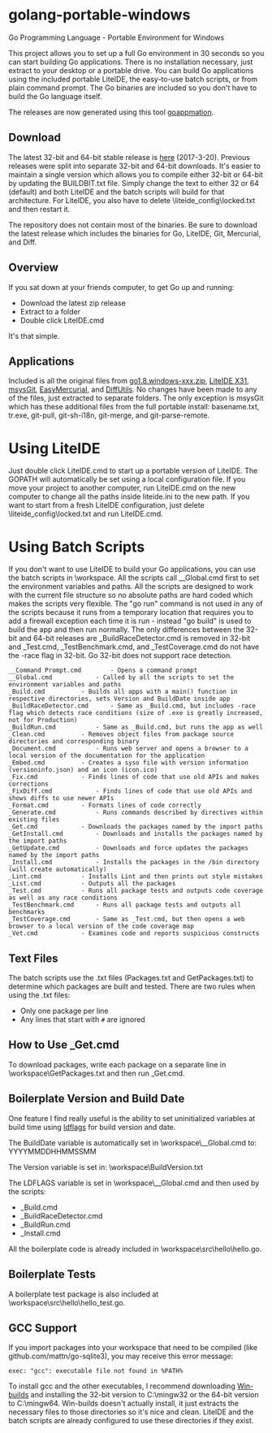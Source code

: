 golang-portable-windows
=======================

Go Programming Language - Portable Environment for Windows

This project allows you to set up a full Go environment in 30 seconds so you can start building Go applications. There is no installation necessary, just extract to your desktop or a portable drive. You can build Go applications using the included portable LiteIDE, the easy-to-use batch scripts, or from plain command prompt. The Go binaries are included so you don't have to build the Go language itself.

The releases are now generated using this tool [goappmation](https://github.com/josephspurrier/goappmation/tree/master/project/Go%20Portable).

## Download
The latest 32-bit and 64-bit stable release is [here](https://github.com/josephspurrier/golang-portable-windows/releases) (2017-3-20). Previous releases were split into separate 32-bit and 64-bit downloads. It's easier to maintain a single version which allows you to compile either 32-bit or 64-bit by updating the BUILDBIT.txt file. Simply change the text to either 32 or 64 (default) and both LiteIDE and the batch scripts will build for that architecture. For LiteIDE, you also have to delete \liteide_config\locked.txt and then restart it.

The repository does not contain most of the binaries. Be sure to download the latest release which includes the binaries for Go, LiteIDE, Git, Mercurial, and Diff.

## Overview

If you sat down at your friends computer, to get Go up and running:

* Download the latest zip release
* Extract to a folder
* Double click LiteIDE.cmd

It's that simple.

## Applications

Included is all the original files from [go1.8.windows-xxx.zip](http://golang.org/dl/), [LiteIDE X31](https://github.com/visualfc/liteide), [msysGit](https://msysgit.github.io/), [EasyMercurial](http://easyhg.org/), and [DiffUtils](http://gnuwin32.sourceforge.net/packages/diffutils.htm). No changes have been made to any of the files, just extracted to separate folders. The only exception is msysGit which has these additional files from the full portable install: basename.txt, tr.exe, git-pull, git-sh-i18n, git-merge, and git-parse-remote.

# Using LiteIDE

Just double click LiteIDE.cmd to start up a portable version of LiteIDE. The GOPATH will automatically be set using a local configuration file. If you move your project to another computer, run LiteIDE.cmd on the new computer to change all the paths inside liteide.ini to the new path. If you want to start from a fresh LiteIDE configuration, just delete \liteide_config\locked.txt and run LiteIDE.cmd.

# Using Batch Scripts

If you don't want to use LiteIDE to build your Go applications, you can use the batch scripts in \workspace. All the scripts call __Global.cmd first to set the environment variables and paths. All the scripts are designed to work with the current file structure so no absolute paths are hard coded which makes the scripts very flexible. The "go run" command is not used in any of the scripts because it runs from a temporary location that requires you to add a firewall exception each time it is run - instead "go build" is used to build the app and then run normally. The only differences between the 32-bit and 64-bit releases are _BuildRaceDetector.cmd is removed in 32-bit and _Test.cmd, _TestBenchmark.cmd, and _TestCoverage.cmd do not have the -race flag in 32-bit. Go 32-bit does not support race detection.

```
__Command Prompt.cmd		- Opens a command prompt
__Global.cmd			- Called by all the scripts to set the environment variables and paths
_Build.cmd			- Builds all apps with a main() function in respective directories, sets Version and BuildDate inside app
_BuildRaceDetector.cmd		- Same as _Build.cmd, but includes -race flag which detects race conditions (size of .exe is greatly increased, not for Production)
_BuildRun.cmd			- Same as _Build.cmd, but runs the app as well
_Clean.cmd			- Removes object files from package source directories and corresponding binary
_Document.cmd			- Runs web server and opens a browser to a local version of the documentation for the application
_Embed.cmd			- Creates a syso file with version information (versioninfo.json) and an icon (icon.ico)
_Fix.cmd			- Finds lines of code that use old APIs and makes corrections
_FixDiff.cmd			- Finds lines of code that use old APIs and shows diffs to use newer APIs
_Format.cmd			- Formats lines of code correctly
_Generate.cmd			- Runs commands described by directives within existing files
_Get.cmd			- Downloads the packages named by the import paths
_GetInstall.cmd			- Downloads and installs the packages named by the import paths
_GetUpdate.cmd			- Downloads and force updates the packages named by the import paths
_Install.cmd			- Installs the packages in the /bin directory (will create automatically)
_Lint.cmd			- Installs Lint and then prints out style mistakes
_List.cmd			- Outputs all the packages
_Test.cmd			- Runs all package tests and outputs code coverage as well as any race conditions
_TestBenchmark.cmd		- Runs all package tests and outputs all benchmarks
_TestCoverage.cmd		- Same as _Test.cmd, but then opens a web browser to a local version of the code coverage map
_Vet.cmd			- Examines code and reports suspicious constructs
```

## Text Files
The batch scripts use the .txt files (Packages.txt and GetPackages.txt) to determine which packages are built and tested. There are two rules when using the .txt files:
* Only one package per line
* Any lines that start with `#` are ignored

## How to Use _Get.cmd
To download packages, write each package on a separate line in \workspace\GetPackages.txt and then run _Get.cmd.

## Boilerplate Version and Build Date

One feature I find really useful is the ability to set uninitialized variables at build time using [ldflags](http://stackoverflow.com/questions/11354518/golang-application-auto-build-versioning) for build version and date.

The BuildDate variable is automatically set in \workspace\\__Global.cmd to: YYYYMMDDHHMMSSMM

The Version variable is set in: \workspace\BuildVersion.txt

The LDFLAGS variable is set in \workspace\\__Global.cmd and then used by the scripts:
* _Build.cmd
* _BuildRaceDetector.cmd
* _BuildRun.cmd
* _Install.cmd 

All the boilerplate code is already included in \workspace\src\hello\hello.go.

## Boilerplate Tests

A boilerplate test package is also included at \workspace\src\hello\hello_test.go.

## GCC Support

If you import packages into your workspace that need to be compiled (like github.com/mattn/go-sqlite3), you may receive this error message:

```
exec: "gcc": executable file not found in %PATH%
```

To install gcc and the other executables, I recommend downloading [Win-builds](http://win-builds.org/) and installing the 32-bit version to C:\mingw32 or the 64-bit version to C:\mingw64. Win-builds doesn't actually install, it just extracts the necessary files to those directories so it's nice and clean. LiteIDE and the batch scripts are already configured to use these directories if they exist.
